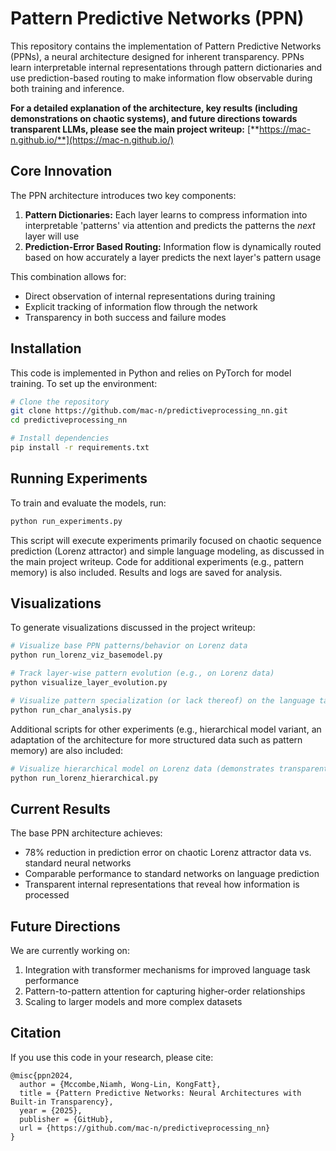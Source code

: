 # Pattern Predictive Networks (PPN)

This repository contains the implementation of Pattern Predictive Networks (PPNs), a neural architecture designed for inherent transparency. PPNs learn interpretable internal representations through pattern dictionaries and use prediction-based routing to make information flow observable during both training and inference.

**For a detailed explanation of the architecture, key results (including demonstrations on chaotic systems), and future directions towards transparent LLMs, please see the main project writeup:** [**https://mac-n.github.io/**](https://mac-n.github.io/)

## Core Innovation

The PPN architecture introduces two key components:

1. **Pattern Dictionaries:** Each layer learns to compress information into interpretable 'patterns' via attention and predicts the patterns the *next* layer will use
2. **Prediction-Error Based Routing:** Information flow is dynamically routed based on how accurately a layer predicts the next layer's pattern usage

This combination allows for:
- Direct observation of internal representations during training
- Explicit tracking of information flow through the network
- Transparency in both success and failure modes

## Installation

This code is implemented in Python and relies on PyTorch for model training. To set up the environment:

```bash
# Clone the repository
git clone https://github.com/mac-n/predictiveprocessing_nn.git
cd predictiveprocessing_nn

# Install dependencies
pip install -r requirements.txt
```

## Running Experiments

To train and evaluate the models, run:

```bash
python run_experiments.py
```

This script will execute experiments primarily focused on chaotic sequence prediction (Lorenz attractor) and simple language modeling, as discussed in the main project writeup. Code for additional experiments (e.g., pattern memory) is also included. Results and logs are saved for analysis.

## Visualizations

To generate visualizations discussed in the project writeup:

```bash
# Visualize base PPN patterns/behavior on Lorenz data
python run_lorenz_viz_basemodel.py  

# Track layer-wise pattern evolution (e.g., on Lorenz data)
python visualize_layer_evolution.py 

# Visualize pattern specialization (or lack thereof) on the language task
python run_char_analysis.py         
```

Additional scripts for other experiments (e.g., hierarchical model variant, an adaptation of the architecture for more structured data such as pattern memory) are also included:

```bash
# Visualize hierarchical model on Lorenz data (demonstrates transparent failure)
python run_lorenz_hierarchical.py   
```

## Current Results

The base PPN architecture achieves:
- 78% reduction in prediction error on chaotic Lorenz attractor data vs. standard neural networks
- Comparable performance to standard networks on language prediction
- Transparent internal representations that reveal how information is processed

## Future Directions

We are currently working on:
1. Integration with transformer mechanisms for improved language task performance
2. Pattern-to-pattern attention for capturing higher-order relationships
3. Scaling to larger models and more complex datasets

## Citation

If you use this code in your research, please cite:

```
@misc{ppn2024,
  author = {Mccombe,Niamh, Wong-Lin, KongFatt},
  title = {Pattern Predictive Networks: Neural Architectures with Built-in Transparency},
  year = {2025},
  publisher = {GitHub},
  url = {https://github.com/mac-n/predictiveprocessing_nn}
}
```
